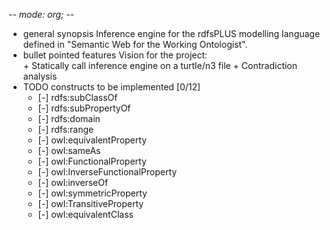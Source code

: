 -*- mode: org; -*-
* general synopsis 
Inference engine for the rdfsPLUS modelling language defined in "Semantic Web for the Working Ontologist".
* bullet pointed features
Vision for the project:          
       + Statically call inference engine on a turtle/n3 file
       + Contradiction analysis
* TODO constructs to be implemented [0/12]
  - [-] rdfs:subClassOf
  - [-] rdfs:subPropertyOf
  - [-] rdfs:domain
  - [-] rdfs:range
  - [-] owl:equivalentProperty
  - [-] owl:sameAs
  - [-] owl:FunctionalProperty
  - [-] owl:InverseFunctionalProperty
  - [-] owl:inverseOf
  - [-] owl:symmetricProperty
  - [-] owl:TransitiveProperty
  - [-] owl:equivalentClass
                  
             
